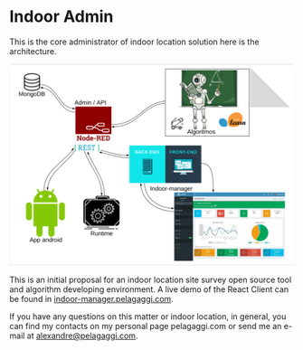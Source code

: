 # Indoor Admin
This is the core administrator of indoor location solution here is the architecture.

![Architecture](./images/architecture.PNG)

This is an initial proposal for an indoor location site survey open source tool and algorithm developing environment. A live demo of the React Client can be found in [indoor-manager.pelagaggi.com](https://indoor-manager.pelagaggi.com).

If you have any questions on this matter or indoor location, in general, you can find my contacts on my personal page pelagaggi.com or send me an e-mail at [alexandre@pelagaggi.com](mailto://alexandre@pelagaggi.com).